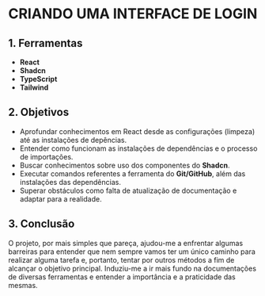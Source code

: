 # CRIANDO UMA INTERFACE DE LOGIN
## 1. Ferramentas
-  **React**
- **Shadcn**
- **TypeScript**
- **Tailwind**
## 2. Objetivos
- Aprofundar conhecimentos em React desde as configurações (limpeza) até as instalações de depências.
- Entender como funcionam as instalações de dependências e o processo de importações.
- Buscar conhecimentos sobre uso dos componentes do **Shadcn**.
- Executar comandos referentes a ferramenta do **Git/GitHub**, além das instalações das dependências.
- Superar obstáculos como falta de atualização de documentação e adaptar para a realidade.
## 3. Conclusão
  O projeto, por mais simples que pareça, ajudou-me a enfrentar algumas barreiras para entender que nem sempre vamos ter um único caminho para realizar alguma tarefa e, portanto, tentar por outros métodos a fim de alcançar o objetivo principal. Induziu-me a ir mais fundo na documentações de diversas ferramentas e entender a importância e a praticidade das mesmas.
